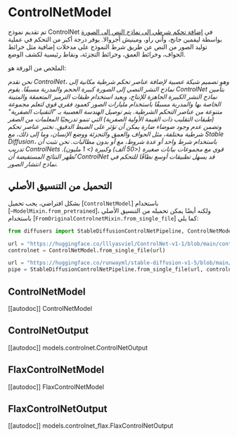# ControlNetModel

تم تقديم نموذج ControlNet في [إضافة تحكم شرطي إلى نماذج النص إلى الصورة](https://huggingface.co/papers/2302.05543) بواسطة ليفمين جانج، وأني راو، ومينيش أجروالا. يوفر درجة أكبر من التحكم في عملية توليد الصور من النص عن طريق شرط النموذج على مدخلات إضافية مثل خرائط الحواف، وخرائط العمق، وخرائط التجزئة، ونقاط رئيسية لكشف الوضع.

الملخص من الورقة هو:

*نحن نقدم ControlNet، وهو تصميم شبكة عصبية لإضافة عناصر تحكم شرطية مكانية إلى نماذج النشر النصي إلى الصورة كبيرة الحجم والمدربة مسبقًا. يقوم ControlNet بتأمين نماذج النشر الكبيرة الجاهزة للإنتاج، ويعيد استخدام طبقات الترميز المتعمقة والمتينة الخاصة بها والمدربة مسبقًا باستخدام مليارات الصور كعمود فقري قوي لتعلم مجموعة متنوعة من عناصر التحكم الشرطية. يتم توصيل الهندسة العصبية بـ "التقنيات الصفرية" (طبقات التقليب ذات القيمة الأولية الصفرية) التي تنمو تدريجيًا المعلمات من الصفر وتضمن عدم وجود ضوضاء ضارة يمكن أن تؤثر على الضبط الدقيق. نختبر عناصر تحكم شرطية مختلفة، مثل الحواف والعمق والتجزئة ووضع الإنسان، وما إلى ذلك، مع Stable Diffusion، باستخدام شرط واحد أو عدة شروط، مع أو بدون مطالبات. نحن نثبت أن تدريب ControlNets قوي مع مجموعات بيانات صغيرة (<50 ألف) وكبيرة (> 1 مليون). تُظهر النتائج المستفيضة أن ControlNet قد يسهل تطبيقات أوسع نطاقًا للتحكم في نماذج انتشار الصور.*

## التحميل من التنسيق الأصلي

بشكل افتراضي، يجب تحميل [`ControlNetModel`] باستخدام [`~ModelMixin.from_pretrained`]، ولكنه أيضًا يمكن تحميله
من التنسيق الأصلي باستخدام [`FromOriginalControlnetMixin.from_single_file`] كما يلي:

```py
from diffusers import StableDiffusionControlNetPipeline, ControlNetModel

url = "https://huggingface.co/lllyasviel/ControlNet-v1-1/blob/main/control_v11p_sd15_canny.pth"  # يمكن أن يكون مسارًا محليًا أيضًا
controlnet = ControlNetModel.from_single_file(url)

url = "https://huggingface.co/runwayml/stable-diffusion-v1-5/blob/main/v1-5-pruned.safetensors"  # يمكن أن يكون مسارًا محليًا أيضًا
pipe = StableDiffusionControlNetPipeline.from_single_file(url, controlnet=controlnet)
```

## ControlNetModel

[[autodoc]] ControlNetModel

## ControlNetOutput

[[autodoc]] models.controlnet.ControlNetOutput

## FlaxControlNetModel

[[autodoc]] FlaxControlNetModel

## FlaxControlNetOutput

[[autodoc]] models.controlnet_flax.FlaxControlNetOutput